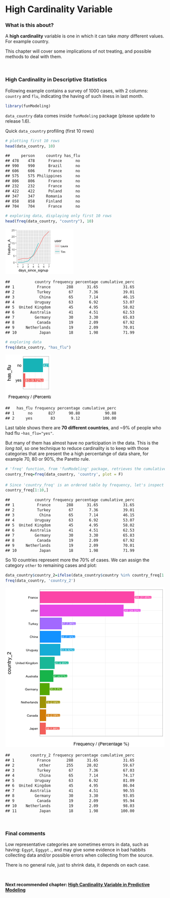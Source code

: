High Cardinality Variable
===

### What is this about?

A **high cardinality** variable is one in which it can take _many_ different values. For example country. 

This chapter will cover some implications of not treating, and possible methods to deal with them.


 
<style type="text/css">
.table {
    width: 40%;
}
</style>

<br> 

### High Cardinality in Descriptive Statistics

Following example contains a survey of 1000 cases, with 2 columns: `country` and `flu`, indicating the having of such ilness in last month.


```r
library(funModeling) 
```

`data_country` data comes inside `funModeling` package (please update to release 1.6).

Quick `data_country` profiling (first 10 rows)


```r
# plotting first 10 rows
head(data_country, 10)
```

```
##     person     country has_flu
## 478    478      France      no
## 990    990      Brazil      no
## 606    606      France      no
## 575    575 Philippines      no
## 806    806      France      no
## 232    232      France      no
## 422    422      Poland      no
## 347    347     Romania      no
## 858    858     Finland      no
## 704    704      France      no
```

```r
# exploring data, displaying only first 10 rows
head(freq(data_country, "country"), 10)
```

![plot of chunk unnamed-chunk-3](figure/unnamed-chunk-3-1.png)

```
##           country frequency percentage cumulative_perc
## 1          France       288      31.65           31.65
## 2          Turkey        67       7.36           39.01
## 3           China        65       7.14           46.15
## 4         Uruguay        63       6.92           53.07
## 5  United Kingdom        45       4.95           58.02
## 6       Australia        41       4.51           62.53
## 7         Germany        30       3.30           65.83
## 8          Canada        19       2.09           67.92
## 9     Netherlands        19       2.09           70.01
## 10          Japan        18       1.98           71.99
```


```r
# exploring data
freq(data_country, "has_flu")
```

![plot of chunk unnamed-chunk-4](figure/unnamed-chunk-4-1.png)

```
##   has_flu frequency percentage cumulative_perc
## 1      no       827      90.88           90.88
## 2     yes        83       9.12          100.00
```

Last table shows there are **70 different countries**, and ~9% of people who had flu -`has_flu="yes"`.

But many of them has almost have no participation in the data. This is the _long tail_, so one technique to reduce cardinality is to keep with those categories that are present the a high percentahge of data share, for example 70, 80 or 90%, the Paretto rule.


```r
# 'freq' function, from 'funModeling' package, retrieves the cumulative_percentage that will help to do the cut. 
country_freq=freq(data_country, 'country', plot = F)

# Since 'country_freq' is an ordered table by frequency, let's inspect the first 10 rows with the most share.
country_freq[1:10,]
```

```
##           country frequency percentage cumulative_perc
## 1          France       288      31.65           31.65
## 2          Turkey        67       7.36           39.01
## 3           China        65       7.14           46.15
## 4         Uruguay        63       6.92           53.07
## 5  United Kingdom        45       4.95           58.02
## 6       Australia        41       4.51           62.53
## 7         Germany        30       3.30           65.83
## 8          Canada        19       2.09           67.92
## 9     Netherlands        19       2.09           70.01
## 10          Japan        18       1.98           71.99
```


So 10 countries represent more the 70% of cases. We can assign the category `other` to remaining cases and plot:


```r
data_country$country_2=ifelse(data_country$country %in% country_freq[1:10,'country'], data_country$country, 'other')
freq(data_country, 'country_2')
```

![plot of chunk unnamed-chunk-6](figure/unnamed-chunk-6-1.png)

```
##         country_2 frequency percentage cumulative_perc
## 1          France       288      31.65           31.65
## 2           other       255      28.02           59.67
## 3          Turkey        67       7.36           67.03
## 4           China        65       7.14           74.17
## 5         Uruguay        63       6.92           81.09
## 6  United Kingdom        45       4.95           86.04
## 7       Australia        41       4.51           90.55
## 8         Germany        30       3.30           93.85
## 9          Canada        19       2.09           95.94
## 10    Netherlands        19       2.09           98.03
## 11          Japan        18       1.98          100.00
```

<br> 

### Final comments

Low representative categories are sometimes errors in data, such as having: `Egypt`, `Eggypt.`, and may give some evidence in bad habbits collecting data and/or possible errors when collecting from the source.

There is no general rule, just to shrink data, it depends on each case.

<br>

**Next recommended chapter: <a href="http://livebook.datascienceheroes.com/data_preparation/high_cardinality_descriptive_stats.html">High Cardinality Variable in Predictive Modeling</a>**





